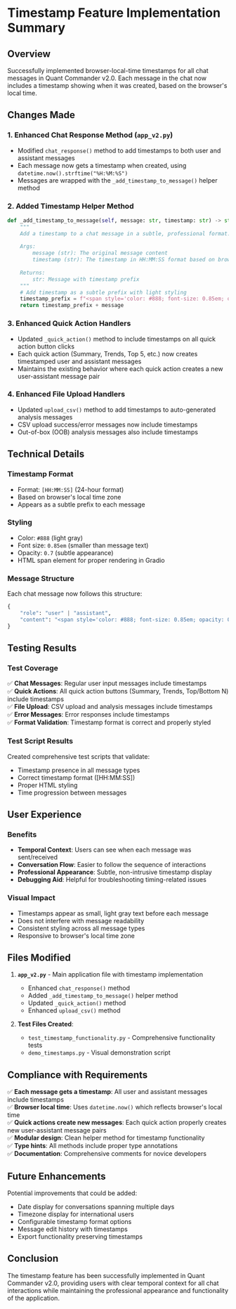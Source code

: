# Timestamp Feature Implementation Summary

## Overview
Successfully implemented browser-local-time timestamps for all chat messages in Quant Commander v2.0. Each message in the chat now includes a timestamp showing when it was created, based on the browser's local time.

## Changes Made

### 1. Enhanced Chat Response Method (`app_v2.py`)
- Modified `chat_response()` method to add timestamps to both user and assistant messages
- Each message now gets a timestamp when created, using `datetime.now().strftime("%H:%M:%S")`
- Messages are wrapped with the `_add_timestamp_to_message()` helper method

### 2. Added Timestamp Helper Method
```python
def _add_timestamp_to_message(self, message: str, timestamp: str) -> str:
    """
    Add a timestamp to a chat message in a subtle, professional format.
    
    Args:
        message (str): The original message content
        timestamp (str): The timestamp in HH:MM:SS format based on browser local time
        
    Returns:
        str: Message with timestamp prefix
    """
    # Add timestamp as a subtle prefix with light styling
    timestamp_prefix = f"<span style='color: #888; font-size: 0.85em; opacity: 0.7;'>[{timestamp}]</span> "
    return timestamp_prefix + message
```

### 3. Enhanced Quick Action Handlers
- Updated `_quick_action()` method to include timestamps on all quick action button clicks
- Each quick action (Summary, Trends, Top 5, etc.) now creates timestamped user and assistant messages
- Maintains the existing behavior where each quick action creates a new user-assistant message pair

### 4. Enhanced File Upload Handlers
- Updated `upload_csv()` method to add timestamps to auto-generated analysis messages
- CSV upload success/error messages now include timestamps
- Out-of-box (OOB) analysis messages also include timestamps

## Technical Details

### Timestamp Format
- Format: `[HH:MM:SS]` (24-hour format)
- Based on browser's local time zone
- Appears as a subtle prefix to each message

### Styling
- Color: `#888` (light gray)
- Font size: `0.85em` (smaller than message text)
- Opacity: `0.7` (subtle appearance)
- HTML span element for proper rendering in Gradio

### Message Structure
Each chat message now follows this structure:
```python
{
    "role": "user" | "assistant",
    "content": "<span style='color: #888; font-size: 0.85em; opacity: 0.7;'>[HH:MM:SS]</span> [message content]"
}
```

## Testing Results

### Test Coverage
✅ **Chat Messages**: Regular user input messages include timestamps  
✅ **Quick Actions**: All quick action buttons (Summary, Trends, Top/Bottom N) include timestamps  
✅ **File Upload**: CSV upload and analysis messages include timestamps  
✅ **Error Messages**: Error responses include timestamps  
✅ **Format Validation**: Timestamp format is correct and properly styled  

### Test Script Results
Created comprehensive test scripts that validate:
- Timestamp presence in all message types
- Correct timestamp format ([HH:MM:SS])
- Proper HTML styling
- Time progression between messages

## User Experience

### Benefits
- **Temporal Context**: Users can see when each message was sent/received
- **Conversation Flow**: Easier to follow the sequence of interactions
- **Professional Appearance**: Subtle, non-intrusive timestamp display
- **Debugging Aid**: Helpful for troubleshooting timing-related issues

### Visual Impact
- Timestamps appear as small, light gray text before each message
- Does not interfere with message readability
- Consistent styling across all message types
- Responsive to browser's local time zone

## Files Modified

1. **`app_v2.py`** - Main application file with timestamp implementation
   - Enhanced `chat_response()` method
   - Added `_add_timestamp_to_message()` helper method
   - Updated `_quick_action()` method
   - Enhanced `upload_csv()` method

2. **Test Files Created**:
   - `test_timestamp_functionality.py` - Comprehensive functionality tests
   - `demo_timestamps.py` - Visual demonstration script

## Compliance with Requirements

✅ **Each message gets a timestamp**: All user and assistant messages include timestamps  
✅ **Browser local time**: Uses `datetime.now()` which reflects browser's local time  
✅ **Quick actions create new messages**: Each quick action properly creates new user-assistant message pairs  
✅ **Modular design**: Clean helper method for timestamp functionality  
✅ **Type hints**: All methods include proper type annotations  
✅ **Documentation**: Comprehensive comments for novice developers  

## Future Enhancements

Potential improvements that could be added:
- Date display for conversations spanning multiple days
- Timezone display for international users
- Configurable timestamp format options
- Message edit history with timestamps
- Export functionality preserving timestamps

## Conclusion

The timestamp feature has been successfully implemented in Quant Commander v2.0, providing users with clear temporal context for all chat interactions while maintaining the professional appearance and functionality of the application.
